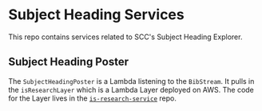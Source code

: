 # Subject Heading Services
This repo contains services related to SCC's Subject Heading Explorer.

## Subject Heading Poster
The `SubjectHeadingPoster` is a Lambda listening to the `BibStream`. It pulls in the `isResearchLayer` which is a Lambda Layer deployed on AWS. The code for the Layer lives in the [`is-research-service`](https://github.com/NYPL/is-research-service) repo.
